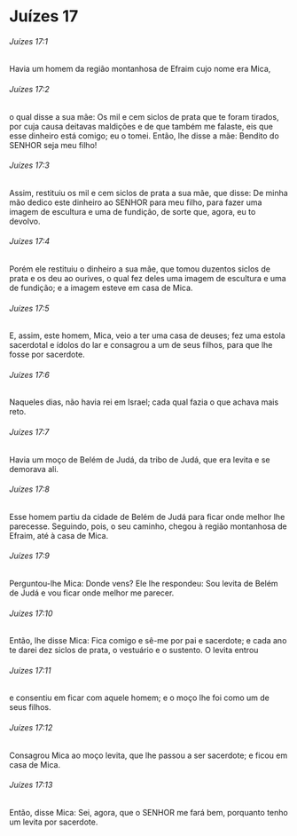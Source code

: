 # Juízes 17

###### Juízes 17:1

Havia um homem da região montanhosa de Efraim cujo nome era Mica,

###### Juízes 17:2

o qual disse a sua mãe: Os mil e cem siclos de prata que te foram tirados, por cuja causa deitavas maldições e de que também me falaste, eis que esse dinheiro está comigo; eu o tomei. Então, lhe disse a mãe: Bendito do SENHOR seja meu filho!

###### Juízes 17:3

Assim, restituiu os mil e cem siclos de prata a sua mãe, que disse: De minha mão dedico este dinheiro ao SENHOR para meu filho, para fazer uma imagem de escultura e uma de fundição, de sorte que, agora, eu to devolvo.

###### Juízes 17:4

Porém ele restituiu o dinheiro a sua mãe, que tomou duzentos siclos de prata e os deu ao ourives, o qual fez deles uma imagem de escultura e uma de fundição; e a imagem esteve em casa de Mica.

###### Juízes 17:5

E, assim, este homem, Mica, veio a ter uma casa de deuses; fez uma estola sacerdotal e ídolos do lar e consagrou a um de seus filhos, para que lhe fosse por sacerdote.

###### Juízes 17:6

Naqueles dias, não havia rei em Israel; cada qual fazia o que achava mais reto.

###### Juízes 17:7

Havia um moço de Belém de Judá, da tribo de Judá, que era levita e se demorava ali.

###### Juízes 17:8

Esse homem partiu da cidade de Belém de Judá para ficar onde melhor lhe parecesse. Seguindo, pois, o seu caminho, chegou à região montanhosa de Efraim, até à casa de Mica.

###### Juízes 17:9

Perguntou-lhe Mica: Donde vens? Ele lhe respondeu: Sou levita de Belém de Judá e vou ficar onde melhor me parecer.

###### Juízes 17:10

Então, lhe disse Mica: Fica comigo e sê-me por pai e sacerdote; e cada ano te darei dez siclos de prata, o vestuário e o sustento. O levita entrou

###### Juízes 17:11

e consentiu em ficar com aquele homem; e o moço lhe foi como um de seus filhos.

###### Juízes 17:12

Consagrou Mica ao moço levita, que lhe passou a ser sacerdote; e ficou em casa de Mica.

###### Juízes 17:13

Então, disse Mica: Sei, agora, que o SENHOR me fará bem, porquanto tenho um levita por sacerdote.

